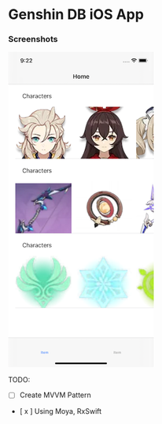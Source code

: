# Genshin DB iOS App

### Screenshots
![home](Screenshots/home.png "Home Screen")

TODO:  
- [  ] Create MVVM Pattern
- [ x ] Using Moya, RxSwift

